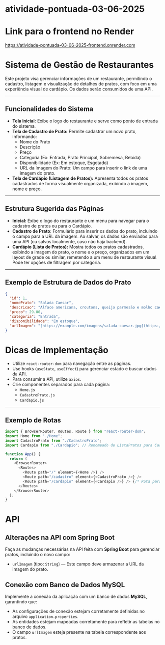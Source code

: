 # atividade-pontuada-03-06-2025

# Link para o frontend no Render
https://atividade-pontuada-03-06-2025-frontend.onrender.com

# Sistema de Gestão de Restaurantes

Este projeto visa gerenciar informações de um restaurante, permitindo o cadastro, listagem e visualização de detalhes de pratos, com foco em uma experiência visual de cardápio. Os dados serão consumidos de uma API.

---

## Funcionalidades do Sistema

* **Tela Inicial:** Exibe o logo do restaurante e serve como ponto de entrada do sistema.
* **Tela de Cadastro de Prato:** Permite cadastrar um novo prato, informando:
    * Nome do Prato
    * Descrição
    * Preço
    * Categoria (Ex: Entrada, Prato Principal, Sobremesa, Bebida)
    * Disponibilidade (Ex: Em estoque, Esgotado)
    * URL da Imagem do Prato: Um campo para inserir o link de uma imagem do prato.
* **Tela de Cardápio (Listagem de Pratos):** Apresenta todos os pratos cadastrados de forma visualmente organizada, exibindo a imagem, nome e preço.

---

## Estrutura Sugerida das Páginas

* **Inicial:**
    Exibe o logo do restaurante e um menu para navegar para o cadastro de pratos ou para o Cardápio.
* **Cadastro de Prato:**
    Formulário para inserir os dados do prato, incluindo o campo para a URL da imagem. Ao salvar, os dados são enviados para uma API (ou salvos localmente, caso não haja backend).
* **Cardápio (Lista de Pratos):**
    Mostra todos os pratos cadastrados, exibindo a imagem do prato, o nome e o preço, organizados em um layout de grade ou similar, remetendo a um menu de restaurante visual. Pode ter opções de filtragem por categoria.

---

## Exemplo de Estrutura de Dados do Prato

```json
{
  "id": 1,
  "nomePrato": "Salada Caesar",
  "descricao": "Alface americana, croutons, queijo parmesão e molho caesar.",
  "preco": 29.00,
  "categoria": "Entrada",
  "disponibilidade": "Em estoque",
  "urlImagem": "[https://example.com/imagens/salada-caesar.jpg](https://example.com/imagens/salada-caesar.jpg)"
}

```

# Dicas de Implementação

- Utilize `react-router-dom` para navegação entre as páginas.
- Use hooks (`useState`, `useEffect`) para gerenciar estado e buscar dados da API.
- Para consumir a API, utilize `axios`.
- Crie componentes separados para cada página:
  - `Home.js`
  - `CadastroPrato.js`
  - `Cardapio.js`

---

## Exemplo de Rotas

```javascript
import { BrowserRouter, Routes, Route } from "react-router-dom";
import Home from "./Home";
import CadastroPrato from "./CadastroPrato";
import Cardapio from "./Cardapio"; // Renomeado de ListaPratos para Cardapio

function App() {
  return (
    <BrowserRouter>
      <Routes>
        <Route path="/" element={<Home />} />
        <Route path="/cadastro" element={<CadastroPrato />} />
        <Route path="/cardapio" element={<Cardapio />} /> {/* Rota para o cardápio */}
      </Routes>
    </BrowserRouter>
  );
}
```

# API

## Alterações na API com Spring Boot

Faça as mudanças necessárias na API feita com **Spring Boot** para gerenciar pratos, incluindo o novo campo:

- `urlImagem` (tipo: `String`) — Este campo deve armazenar a URL da imagem do prato.

## Conexão com Banco de Dados MySQL

Implemente a conexão da aplicação com um banco de dados **MySQL**, garantindo que:

- As configurações de conexão estejam corretamente definidas no arquivo `application.properties`.
- As entidades estejam mapeadas corretamente para refletir as tabelas no banco de dados.
- O campo `urlImagem` esteja presente na tabela correspondente aos pratos.
